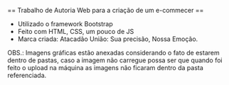 == Trabalho de Autoria Web para a criação de um e-commecer == 
- Utilizado o framework Bootstrap
- Feito com HTML, CSS, um pouco de JS
- Marca criada: Atacadão União: Sua precisão, Nossa Emoção.

OBS.: Imagens gráficas estão anexadas considerando o fato de estarem dentro de pastas, caso a imagem não carregue possa ser que quando foi feito o upload na máquina as imagens não ficaram dentro da pasta referenciada.
